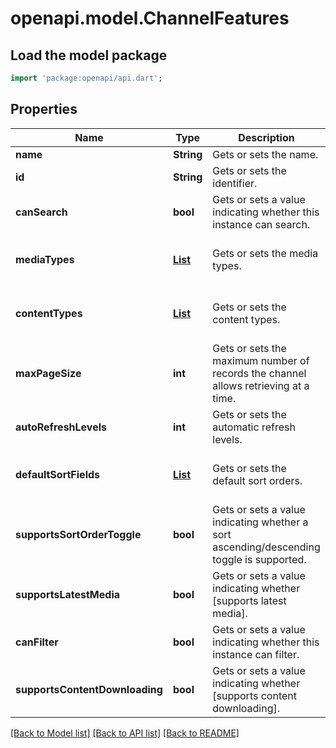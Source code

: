 # openapi.model.ChannelFeatures

## Load the model package
```dart
import 'package:openapi/api.dart';
```

## Properties
Name | Type | Description | Notes
------------ | ------------- | ------------- | -------------
**name** | **String** | Gets or sets the name. | [optional] 
**id** | **String** | Gets or sets the identifier. | [optional] 
**canSearch** | **bool** | Gets or sets a value indicating whether this instance can search. | [optional] 
**mediaTypes** | [**List<ChannelMediaType>**](ChannelMediaType.md) | Gets or sets the media types. | [optional] [default to const []]
**contentTypes** | [**List<ChannelMediaContentType>**](ChannelMediaContentType.md) | Gets or sets the content types. | [optional] [default to const []]
**maxPageSize** | **int** | Gets or sets the maximum number of records the channel allows retrieving at a time. | [optional] 
**autoRefreshLevels** | **int** | Gets or sets the automatic refresh levels. | [optional] 
**defaultSortFields** | [**List<ChannelItemSortField>**](ChannelItemSortField.md) | Gets or sets the default sort orders. | [optional] [default to const []]
**supportsSortOrderToggle** | **bool** | Gets or sets a value indicating whether a sort ascending/descending toggle is supported. | [optional] 
**supportsLatestMedia** | **bool** | Gets or sets a value indicating whether [supports latest media]. | [optional] 
**canFilter** | **bool** | Gets or sets a value indicating whether this instance can filter. | [optional] 
**supportsContentDownloading** | **bool** | Gets or sets a value indicating whether [supports content downloading]. | [optional] 

[[Back to Model list]](../README.md#documentation-for-models) [[Back to API list]](../README.md#documentation-for-api-endpoints) [[Back to README]](../README.md)


